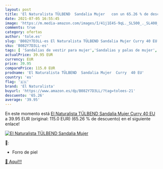 ```yaml
---
layout: post
title: 'El Naturalista TÜLBEND  Sandalia Mujer   con un 65.26 % de descuento'
date: 2021-07-05 16:55:45
image: 'https://m.media-amazon.com/images/I/41j1E4S-9qL._SL500_._SL400_.jpg'
comments: true
category: ofertas
author: 'tole.es'
slug: 'B082Y7D3LL-es El Naturalista TÜLBEND Sandalia Mujer Curry 40 EU'
sku: 'B082Y7D3LL-es'
tags: [ 'Sandalias de vestir para mujer','Sandalias y palas de mujer','Zapatos','Zapatos para mujer','Zapatos y complementos','el naturalista','sandalia', ]
actualPrice: 39.95 EUR
currency: EUR
price: 39.95
comparePrice: 115.0 EUR
prodname: 'El Naturalista TÜLBEND  Sandalia Mujer  Curry  40 EU'
country: 'es'
flag: '🇪🇸'
brand: 'El Naturalista'
buyurl: 'https://www.amazon.es/dp/B082Y7D3LL/?tag=tolees-21'
descuento: '65.26'
average: '39.95'
---
```


En este momento está [El Naturalista TÜLBEND  Sandalia Mujer  Curry  40 EU](https://www.amazon.es/dp/B082Y7D3LL/?tag=tolees-21) a 39.95 EUR (original: 115.0 EUR) (65.26 %  de descuento) en el siguiente enlace!

[![El Naturalista TÜLBEND  Sandalia Mujer  ](https://m.media-amazon.com/images/I/41j1E4S-9qL._SL500_._SL400_.jpg)](https://www.amazon.es/dp/B082Y7D3LL/?tag=tolees-21)

🔎:

- Forro de piel

[🛒 Aquí!!!](https://www.amazon.es/dp/B082Y7D3LL/?tag=tolees-21)
